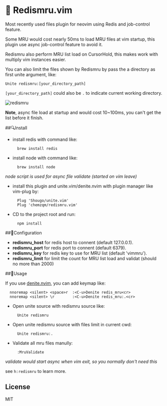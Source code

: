# 🚩 Redismru.vim

Most recently used files plugin for neovim using Redis and job-control feature.

Some MRU would cost nearly 50ms to load MRU files at vim startup, this plugin
use async job-control feature to avoid it.

Redismru also perform MRU list load on CursorHold, this makes work with multiply
vim instances easier.

You can also limit the files shown by Redismru by pass the a directory as first
unite argument, like:

    Unite redismru:[your_directory_path]

`[your_directory_path]` could also be `.` to indicate current working directory.

![redismru](https://chemzqm.me/images/02-23/redismru.jpg)

**Note**, async file load at startup and would cost 10~100ms, you
can't get the list before it finish.

##🔍Install

* install redis with command like:

        brew install redis

* install node with command like:

        brew install node

_node script is used for async file validate (started on vim leave)_

* install this plugin and unite.vim/denite.nvim with plugin manager like vim-plug by:

        Plug 'Shougo/unite.vim'
        Plug 'chemzqm/redismru.vim'

* CD to the project root and run:

        npm install

##🚧Configuration

* **redismru_host** for redis host to connent (default 127.0.0.1).
* **redismru_port** for redis port to connent (default 6379).
* **redismru_key** for redis key to use for MRU list (default 'vimmru').
* **redismru_limit** for limit the count for MRU list load and validat
  (should no more than 2000)

##🍚Usage

If you use [denite.nvim](https://github.com/Shougo/denite.nvim), you can add
keymap like:

      nnoremap <silent> <space>r  :<C-u>Denite redis_mru<cr>
      nnoremap <silent> \r        :<C-u>Denite redis_mru:.<cr>

* Open unite source with redismru source like:

        Unite redismru

* Open unite redismru source with files limit in current cwd:

        Unite redismru:.

* Validate all mru files manully:

        :MruValidate

_validate would start async when vim exit, so you normally don't need this_

see `h:redismru` to learn more.

## License

MIT
